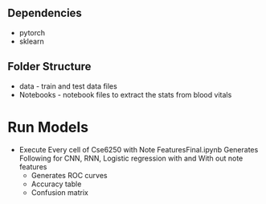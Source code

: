 
## Dependencies
* pytorch
* sklearn

## Folder Structure

* data - train and test data files
* Notebooks - notebook files to extract the stats from blood vitals

# Run Models
* Execute Every cell of Cse6250 with Note FeaturesFinal.ipynb
Generates Following for CNN, RNN, Logistic regression with and With out note features
  * Generates ROC curves
  * Accuracy table
  * Confusion matrix
